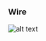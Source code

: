 ### Wire 

![alt text](http://storage9.static.itmages.com/i/18/0327/h_1522189730_8007287_47c1ba2fa7.png)

